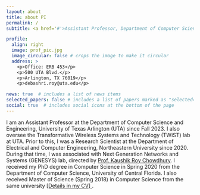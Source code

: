 ```yaml
---
layout: about
title: about PI
permalink: /
subtitle: <a href='#'>Assistant Professor, Department of Computer Science and Engineering, University of Texas Arlington</a>.

profile:
  align: right
  image: prof_pic.jpg
  image_circular: false # crops the image to make it circular
  address: >
    <p>Office: ERB 453</p>
    <p>500 UTA Blvd.</p>
    <p>Arlington, TX 76019</p>
    <p>debashri.roy@uta.edu</p>

news: true  # includes a list of news items
selected_papers: false # includes a list of papers marked as "selected={true}"
social: true  # includes social icons at the bottom of the page
---
```

I am an Assistant Professor at the Department of Computer Science and Engineering, University of Texas Arlington (UTA) since Fall 2023. I also oversee the Transformative Wireless Systems and Technology (TWiST) lab at UTA. Prior to this, I was a Research Scientist at the Department of Electrical and Computer Engineering, Northeastern University since 2020. During that time, I was associated with Next Generation Networks and Systems (GENESYS) lab, directed by <a href= "https://genesys-lab.org" parent = '_blank'> Prof. Kaushik Roy Chowdhury</a>. I received my PhD degree in Computer Science in Spring 2020 from the Department of Computer Science, University of Central Florida. I also received Master of Science (Spring 2018) in Computer Science from the same university <a href= "https://debashriroy.github.io/assets/pdf/Debashri_Roy_Latest_CV_2024.pdf" parent='_blank'>[Details in my CV] </a>.
